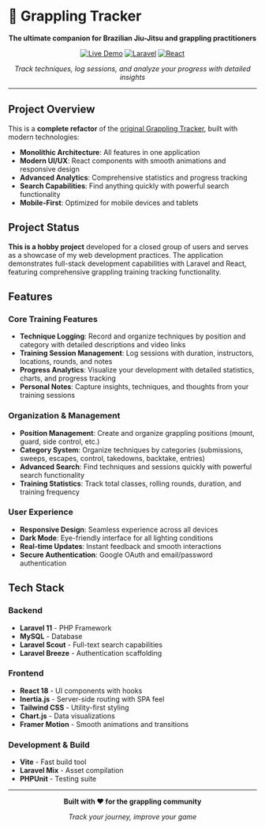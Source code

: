 # 🥋 Grappling Tracker

<div align="center">

**The ultimate companion for Brazilian Jiu-Jitsu and grappling practitioners**

[![Live Demo](https://img.shields.io/badge/🌐_Live_Demo-grapplingtracker.com-blue?style=for-the-badge)](https://grapplingtracker.com)
[![Laravel](https://img.shields.io/badge/Laravel-11.x-red?style=for-the-badge&logo=laravel)](https://laravel.com)
[![React](https://img.shields.io/badge/React-18.x-blue?style=for-the-badge&logo=react)](https://reactjs.org)

*Track techniques, log sessions, and analyze your progress with detailed insights*

</div>

---

## Project Overview

This is a **complete refactor** of the [original Grappling Tracker](https://github.com/Wiltzsu/grapplingtracker), built with modern technologies:

- **Monolithic Architecture**: All features in one application
- **Modern UI/UX**: React components with smooth animations and responsive design
- **Advanced Analytics**: Comprehensive statistics and progress tracking
- **Search Capabilities**: Find anything quickly with powerful search functionality
- **Mobile-First**: Optimized for mobile devices and tablets

## Project Status

**This is a hobby project** developed for a closed group of users and serves as a showcase of my web development practices. The application demonstrates full-stack development capabilities with Laravel and React, featuring comprehensive grappling training tracking functionality.

## Features

### **Core Training Features**
- **Technique Logging**: Record and organize techniques by position and category with detailed descriptions and video links
- **Training Session Management**: Log sessions with duration, instructors, locations, rounds, and notes
- **Progress Analytics**: Visualize your development with detailed statistics, charts, and progress tracking
- **Personal Notes**: Capture insights, techniques, and thoughts from your training sessions

### **Organization & Management**
- **Position Management**: Create and organize grappling positions (mount, guard, side control, etc.)
- **Category System**: Organize techniques by categories (submissions, sweeps, escapes, control, takedowns, backtake, entries)
- **Advanced Search**: Find techniques and sessions quickly with powerful search functionality
- **Training Statistics**: Track total classes, rolling rounds, duration, and training frequency

### **User Experience**
- **Responsive Design**: Seamless experience across all devices
- **Dark Mode**: Eye-friendly interface for all lighting conditions
- **Real-time Updates**: Instant feedback and smooth interactions
- **Secure Authentication**: Google OAuth and email/password authentication

## Tech Stack

### **Backend**
- **Laravel 11** - PHP Framework
- **MySQL** - Database
- **Laravel Scout** - Full-text search capabilities
- **Laravel Breeze** - Authentication scaffolding

### **Frontend**
- **React 18** - UI components with hooks
- **Inertia.js** - Server-side routing with SPA feel
- **Tailwind CSS** - Utility-first styling
- **Chart.js** - Data visualizations
- **Framer Motion** - Smooth animations and transitions

### **Development & Build**
- **Vite** - Fast build tool
- **Laravel Mix** - Asset compilation
- **PHPUnit** - Testing suite

---

<div align="center">

**Built with ❤️ for the grappling community**

*Track your journey, improve your game*

</div>
